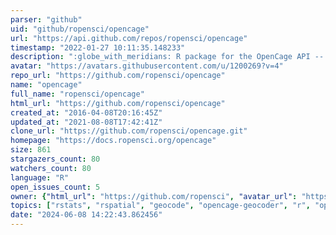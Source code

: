 ```yaml
---
parser: "github"
uid: "github/ropensci/opencage"
url: "https://api.github.com/repos/ropensci/opencage"
timestamp: "2022-01-27 10:11:35.148233"
description: ":globe_with_meridians: R package for the OpenCage API -- both forward and reverse geocoding :globe_with_meridians:"
avatar: "https://avatars.githubusercontent.com/u/1200269?v=4"
repo_url: "https://github.com/ropensci/opencage"
name: "opencage"
full_name: "ropensci/opencage"
html_url: "https://github.com/ropensci/opencage"
created_at: "2016-04-08T20:16:45Z"
updated_at: "2021-08-08T17:42:41Z"
clone_url: "https://github.com/ropensci/opencage.git"
homepage: "https://docs.ropensci.org/opencage"
size: 861
stargazers_count: 80
watchers_count: 80
language: "R"
open_issues_count: 5
owner: {"html_url": "https://github.com/ropensci", "avatar_url": "https://avatars.githubusercontent.com/u/1200269?v=4", "login": "ropensci", "type": "Organization"}
topics: ["rstats", "rspatial", "geocode", "opencage-geocoder", "r", "opencage-api", "opencage", "geocoder", "placenames", "r-package", "peer-reviewed", "geospatial"]
date: "2024-06-08 14:22:43.862456"
---
```

